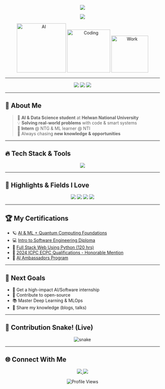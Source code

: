 <!-- هيدر 3D متدرج مع شادو -->
<p align="center">
  <img src="https://readme-typing-svg.demolab.com?font=Fira+Code&duration=3000&pause=700&color=46EFFF&background=00000000&center=true&width=600&lines=👋+Hi%2C+I%27m+Omar+Mostafa!;AI+%26+Data+Science+Student;Full+Stack+Developer;Machine+Learning+Enthusiast" />
</p>

<p align="center">
  <img src="https://capsule-render.vercel.app/api?type=waving&color=gradient&height=120&section=header&text=Welcome%20to%20my%20Profile!&fontSize=30&fontColor=fff" />
</p>

<!-- شوية جيفز ودخان 🤩 -->
<p align="center">
  <img src="https://media.giphy.com/media/3o6Zt481isNVuQI1l6/giphy.gif" width="160" title="AI"/>
  <img src="https://media.giphy.com/media/Y4ak9Ki2GZCbJxAnJD/giphy.gif" width="140" title="Coding"/>
  <img src="https://media.giphy.com/media/hpXdHPfFI5wTABdDx9/giphy.gif" width="120" title="Work"/>
</p>

---

<p align="center">
  <img src="https://img.shields.io/badge/-AI%20%26%20Data%20Science-3c096c?style=for-the-badge" />
  <img src="https://img.shields.io/badge/Full%20Stack%20Developer-0077b6?style=for-the-badge" />
  <img src="https://img.shields.io/badge/Machine%20Learning%20Enthusiast-38b000?style=for-the-badge" />
</p>

---

## 🦾 About Me
> 🚀 **AI & Data Science student** at **Helwan National University**  
> 💡 **Solving real-world problems** with code & smart systems  
> 💼 **Intern** @ NTG & ML learner @ NTI  
> 🧠 Always chasing **new knowledge & opportunities**

---

## 🔥 Tech Stack & Tools

<p align="center">
  <img src="https://skillicons.dev/icons?i=python,java,js,cpp,cs,html,css,react,django,git,postgres,mysql,tensorflow,pandas" />
</p>

---

## 🚀 Highlights & Fields I Love

<p align="center">
  <img src="https://img.shields.io/badge/Machine%20Learning-black?style=flat-square&logo=tensorflow" />
  <img src="https://img.shields.io/badge/Artificial%20Intelligence-blue?style=flat-square&logo=ai" />
  <img src="https://img.shields.io/badge/Data%20Analysis-yellow?style=flat-square&logo=pandas" />
  <img src="https://img.shields.io/badge/Full%20Stack%20Dev-061E44?style=flat-square&logo=react" />
</p>

---

## 🏆 My Certifications
- 🪐 [AI & ML + Quantum Computing Foundations](https://drive.google.com/file/d/1wT5n4JIN58snlKwWsLvZMbFCG5rBtNAI/view?usp=drive_link)
- 💻 [Intro to Software Engineering Diploma](https://drive.google.com/file/d/1CWnQAeGmT3TbHIesjp0KoXJ7GpVv-Nm3/view?usp=drive_link)
- 🐍 [Full Stack Web Using Python (120 hrs)](https://drive.google.com/file/d/1h4PGPLSiXgvbroENKEhczXhfnBNc2O1C/view?usp=drive_link)
- 🏅 [2024 ICPC ECPC Qualifications - Honorable Mention](https://drive.google.com/file/d/1m_prA51PPFql9Z4kCMPpZgFXFge1IEQI/view?usp=drive_link)
- 🤖 [AI Ambassadors Program](https://drive.google.com/file/d/1cS3UP2uONPTEdIL3YmwSjV_Upny4-4eM/view?usp=drive_link)

---

## 🎯 Next Goals
- 🚀 Get a high-impact AI/Software internship  
- 🤝 Contribute to open-source  
- 📚 Master Deep Learning & MLOps  
- 🎤 Share my knowledge (blogs, talks)

---

## 🐍 Contribution Snake! (Live)
<p align="center">
  <img src="https://raw.githubusercontent.com/OmarMostafa7/OmarMostafa7/output/github-contribution-grid-snake.svg" alt="snake"/>
</p>

---

## 🌐 Connect With Me

<p align="center">
  <a href="https://www.linkedin.com/in/omar-mostafa-abdsttar-b2b72134b" target="_blank">
    <img src="https://img.shields.io/badge/LinkedIn-0A66C2?style=for-the-badge&logo=linkedin&logoColor=white" />
  </a>
  <a href="mailto:omarmostafaabdsttar@gmail.com">
    <img src="https://img.shields.io/badge/Gmail-D14836?style=for-the-badge&logo=gmail&logoColor=white" />
  </a>
</p>

<p align="center">
  <img src="https://komarev.com/ghpvc/?username=OmarMostafa7&color=brightgreen" alt="Profile Views">
</p>
